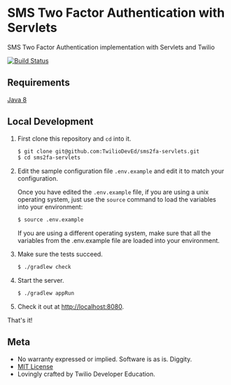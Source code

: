 # SMS Two Factor Authentication with Servlets

SMS Two Factor Authentication implementation with Servlets and Twilio

[![Build Status](https://travis-ci.org/TwilioDevEd/sms2fa-servlets.svg?branch=master)](https://travis-ci.org/TwilioDevEd/sms2fa-servlets)

## Requirements

[Java 8](http://www.oracle.com/technetwork/java/javase/overview/java8-2100321.html)

## Local Development

1. First clone this repository and `cd` into it.

   ```bash
   $ git clone git@github.com:TwilioDevEd/sms2fa-servlets.git
   $ cd sms2fa-servlets
   ```

1. Edit the sample configuration file `.env.example` and edit it to match your configuration.

   Once you have edited the `.env.example` file, if you are using a unix operating system,
   just use the `source` command to load the variables into your environment:

   ```bash
   $ source .env.example
   ```

   If you are using a different operating system, make sure that all the
   variables from the .env.example file are loaded into your environment.

1. Make sure the tests succeed.

   ```bash
   $ ./gradlew check
   ```

1. Start the server.

   ```bash
   $ ./gradlew appRun
   ```

1. Check it out at [http://localhost:8080](http://localhost:8080).

That's it!

## Meta

* No warranty expressed or implied. Software is as is. Diggity.
* [MIT License](http://www.opensource.org/licenses/mit-license.html)
* Lovingly crafted by Twilio Developer Education.
